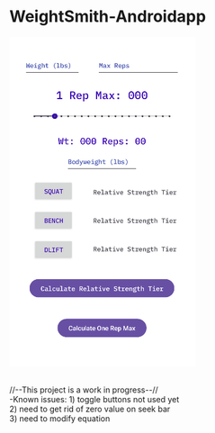 # WeightSmith-Androidapp

![](images/weightSmith.png)
<br>
##
//--This project is a work in progress--//<br>
-Known issues: 1) toggle buttons not used yet<br>
               2) need to get rid of zero value on seek bar<br>
               3) need to modify equation<br>
               
